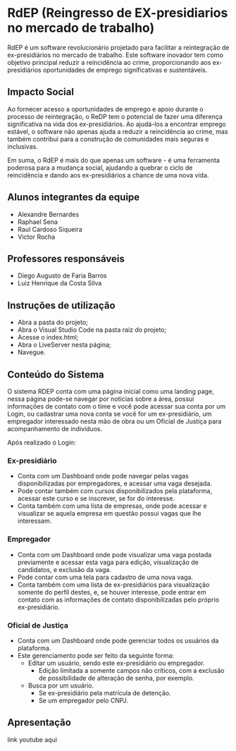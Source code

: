 # RdEP (Reingresso de EX-presidiarios no mercado de trabalho)

RdEP é um software revolucionário projetado para facilitar a reintegração de ex-presidiários no mercado de trabalho. Este software inovador tem como objetivo principal reduzir a reincidência ao crime, proporcionando aos ex-presidiários oportunidades de emprego significativas e sustentáveis.

## Impacto Social

Ao fornecer acesso a oportunidades de emprego e apoio durante o processo de reintegração, o ReDP tem o potencial de fazer uma diferença significativa na vida dos ex-presidiários. Ao ajudá-los a encontrar emprego estável, o software não apenas ajuda a reduzir a reincidência ao crime, mas também contribui para a construção de comunidades mais seguras e inclusivas.

Em suma, o RdEP é mais do que apenas um software - é uma ferramenta poderosa para a mudança social, ajudando a quebrar o ciclo de reincidência e dando aos ex-presidiários a chance de uma nova vida.

## Alunos integrantes da equipe

* Alexandre Bernardes
* Raphael Sena
* Raul Cardoso Siqueira
* Victor Rocha

## Professores responsáveis

* Diego Augusto de Faria Barros
* Luiz Henrique da Costa Silva

## Instruções de utilização

* Abra a pasta do projeto;
* Abra o Visual Studio Code na pasta raiz do projeto;
* Acesse o index.html;
* Abra o LiveServer nesta página;
* Navegue.

## Conteúdo do Sistema

O sistema RDEP conta com uma página inicial como uma landing page, nessa página pode-se navegar por notícias sobre a área, possui informações de contato com o time e você pode acessar sua conta por um Login, ou cadastrar uma nova conta se você for um ex-presidiário, um empregador interessado nesta mão de obra ou um Oficial de Justiça para acompanhamento de indivíduos.

Após realizado o Login:

### Ex-presidiário

* Conta com um Dashboard onde pode navegar pelas vagas disponibilizadas por empregadores, e acessar uma vaga desejada.
* Pode contar também com cursos disponibilizados pela plataforma, acessar este curso e se inscrever, se for do interesse.
* Conta também com uma lista de empresas, onde pode acessar e visualizar se aquela empresa em questão possui vagas que lhe interessam.

### Empregador

* Conta com um Dashboard onde pode visualizar uma vaga postada previamente e acessar esta vaga para edição, visualização de candidatos, e exclusão da vaga.
* Pode contar com uma tela para cadastro de uma nova vaga.
* Conta também com uma lista de ex-presidiários para visualização somente do perfil destes, e, se houver interesse, pode entrar em contato com as informações de contato disponibilizadas pelo próprio ex-presidiário.

### Oficial de Justiça

* Conta com um Dashboard onde pode gerenciar todos os usuários da plataforma.
* Este gerenciamento pode ser feito da seguinte forma:
  * Editar um usuário, sendo este ex-presidiário ou empregador.
    * Edição limitada a somente campos não críticos, com a exclusão de possibilidade de alteração de senha, por exemplo.
  * Busca por um usuário.
    * Se ex-presidiário pela matrícula de detenção.
    * Se um empregador pelo CNPJ.

## Apresentação
link youtube aqui
